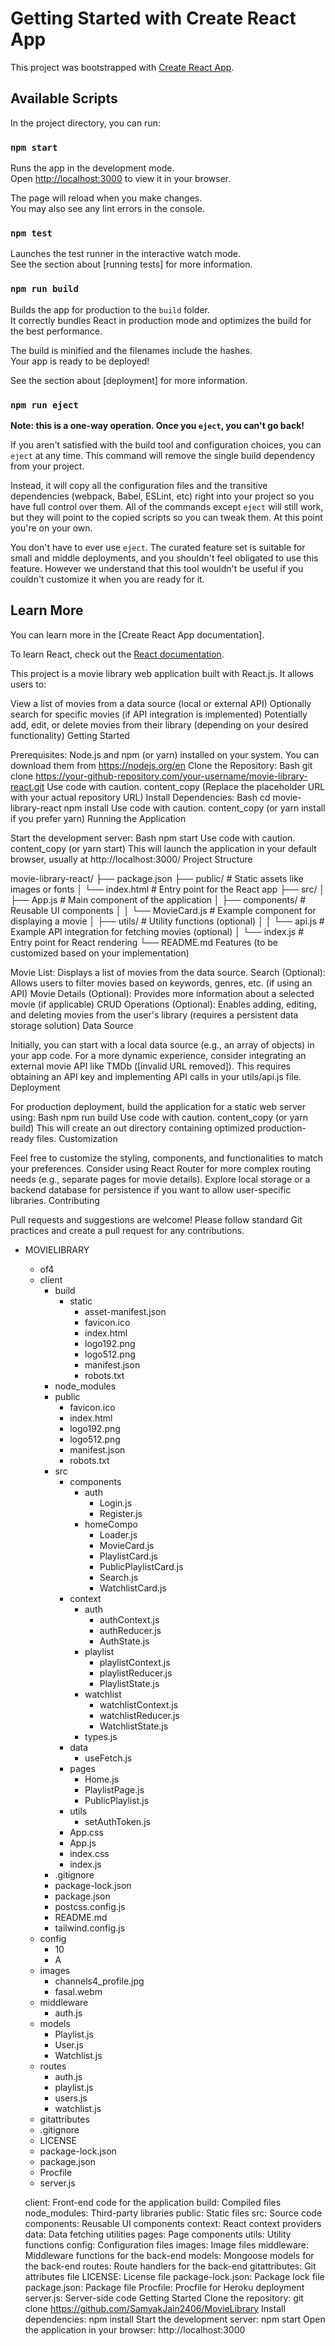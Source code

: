# Getting Started with Create React App

This project was bootstrapped with [Create React App](https://github.com/facebook/create-react-app).

## Available Scripts

In the project directory, you can run:

### `npm start`

Runs the app in the development mode.\
Open [http://localhost:3000](http://localhost:3000) to view it in your browser.

The page will reload when you make changes.\
You may also see any lint errors in the console.

### `npm test`

Launches the test runner in the interactive watch mode.\
See the section about [running tests] for more information.

### `npm run build`

Builds the app for production to the `build` folder.\
It correctly bundles React in production mode and optimizes the build for the best performance.

The build is minified and the filenames include the hashes.\
Your app is ready to be deployed!

See the section about [deployment] for more information.

### `npm run eject`

**Note: this is a one-way operation. Once you `eject`, you can't go back!**

If you aren't satisfied with the build tool and configuration choices, you can `eject` at any time. This command will remove the single build dependency from your project.

Instead, it will copy all the configuration files and the transitive dependencies (webpack, Babel, ESLint, etc) right into your project so you have full control over them. All of the commands except `eject` will still work, but they will point to the copied scripts so you can tweak them. At this point you're on your own.

You don't have to ever use `eject`. The curated feature set is suitable for small and middle deployments, and you shouldn't feel obligated to use this feature. However we understand that this tool wouldn't be useful if you couldn't customize it when you are ready for it.

## Learn More

You can learn more in the [Create React App documentation].

To learn React, check out the [React documentation](https://reactjs.org/).

This project is a movie library web application built with React.js. It allows users to:

View a list of movies from a data source (local or external API)
Optionally search for specific movies (if API integration is implemented)
Potentially add, edit, or delete movies from their library (depending on your desired functionality)
Getting Started

Prerequisites:
Node.js and npm (or yarn) installed on your system. You can download them from https://nodejs.org/en
Clone the Repository:
Bash
git clone https://your-github-repository.com/your-username/movie-library-react.git
Use code with caution.
content_copy
(Replace the placeholder URL with your actual repository URL)
Install Dependencies:
Bash
cd movie-library-react
npm install
Use code with caution.
content_copy
(or yarn install if you prefer yarn)
Running the Application

Start the development server:
Bash
npm start
Use code with caution.
content_copy
(or yarn start) This will launch the application in your default browser, usually at http://localhost:3000/
Project Structure

movie-library-react/
├── package.json
├── public/  # Static assets like images or fonts
│   └── index.html  # Entry point for the React app
├── src/
│   ├── App.js  # Main component of the application
│   ├── components/  # Reusable UI components
│   │   └── MovieCard.js  # Example component for displaying a movie
│   ├── utils/  # Utility functions (optional)
│   │   └── api.js  # Example API integration for fetching movies (optional)
│   └── index.js  # Entry point for React rendering
└── README.md
Features (to be customized based on your implementation)

Movie List: Displays a list of movies from the data source.
Search (Optional): Allows users to filter movies based on keywords, genres, etc. (if using an API)
Movie Details (Optional): Provides more information about a selected movie (if applicable)
CRUD Operations (Optional): Enables adding, editing, and deleting movies from the user's library (requires a persistent data storage solution)
Data Source

Initially, you can start with a local data source (e.g., an array of objects) in your app code.
For a more dynamic experience, consider integrating an external movie API like TMDb ([invalid URL removed]). This requires obtaining an API key and implementing API calls in your utils/api.js file.
Deployment

For production deployment, build the application for a static web server using:
Bash
npm run build
Use code with caution.
content_copy
(or yarn build) This will create an out directory containing optimized production-ready files.
Customization

Feel free to customize the styling, components, and functionalities to match your preferences.
Consider using React Router for more complex routing needs (e.g., separate pages for movie details).
Explore local storage or a backend database for persistence if you want to allow user-specific libraries.
Contributing

Pull requests and suggestions are welcome! Please follow standard Git practices and create a pull request for any contributions.

- MOVIELIBRARY
  - of4
  - client
    - build
      - static
        - asset-manifest.json
        - favicon.ico
        - index.html
        - logo192.png
        - logo512.png
        - manifest.json
        - robots.txt
    - node_modules
    - public
      - favicon.ico
      - index.html
      - logo192.png
      - logo512.png
      - manifest.json
      - robots.txt
    - src
      - components
        - auth
          - Login.js
          - Register.js
        - homeCompo
          - Loader.js
          - MovieCard.js
          - PlaylistCard.js
          - PublicPlaylistCard.js
          - Search.js
          - WatchlistCard.js
      - context
        - auth
          - authContext.js
          - authReducer.js
          - AuthState.js
        - playlist
          - playlistContext.js
          - playlistReducer.js
          - PlaylistState.js
        - watchlist
          - watchlistContext.js
          - watchlistReducer.js
          - WatchlistState.js
        - types.js
      - data
        - useFetch.js
      - pages
        - Home.js
        - PlaylistPage.js
        - PublicPlaylist.js
      - utils
        - setAuthToken.js
      - App.css
      - App.js
      - index.css
      - index.js
    - .gitignore
    - package-lock.json
    - package.json
    - postcss.config.js
    - README.md
    - tailwind.config.js
  - config
    - 10
    - A
  - images
    - channels4_profile.jpg
    - fasal.webm
  - middleware
    - auth.js
  - models
    - Playlist.js
    - User.js
    - Watchlist.js
  - routes
    - auth.js
    - playlist.js
    - users.js
    - watchlist.js
  - gitattributes
  - .gitignore
  - LICENSE
  - package-lock.json
  - package.json
  - Procfile
  - server.js


  client: Front-end code for the application
build: Compiled files
node_modules: Third-party libraries
public: Static files
src: Source code
components: Reusable UI components
context: React context providers
data: Data fetching utilities
pages: Page components
utils: Utility functions
config: Configuration files
images: Image files
middleware: Middleware functions for the back-end
models: Mongoose models for the back-end
routes: Route handlers for the back-end
gitattributes: Git attributes file
LICENSE: License file
package-lock.json: Package lock file
package.json: Package file
Procfile: Procfile for Heroku deployment
server.js: Server-side code
Getting Started
Clone the repository: git clone https://github.com/SamyakJain2406/MovieLibrary
Install dependencies: npm install
Start the development server: npm start
Open the application in your browser: http://localhost:3000